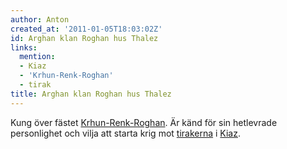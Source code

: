 ```yaml
---
author: Anton
created_at: '2011-01-05T18:03:02Z'
id: Arghan klan Roghan hus Thalez
links:
  mention:
  - Kiaz
  - 'Krhun-Renk-Roghan'
  - tirak
title: Arghan klan Roghan hus Thalez
---
```


Kung över fästet [Krhun-Renk-Roghan]. Är känd för sin hetlevrade personlighet och vilja att starta
krig mot [tirakerna] i [Kiaz].

  [Krhun-Renk-Roghan]: Krhun-Renk-Roghan
  [tirakerna]: tirak
  [Kiaz]: Kiaz
